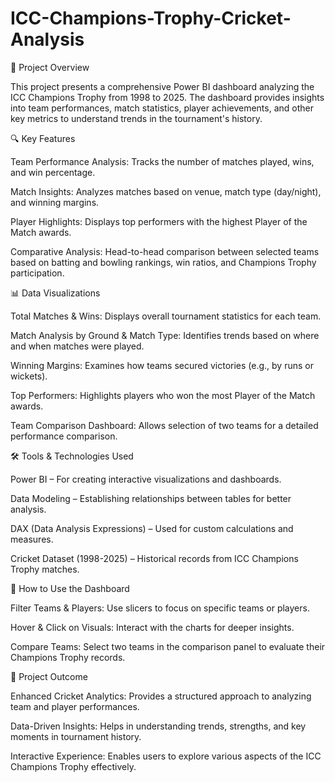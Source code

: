 # ICC-Champions-Trophy-Cricket-Analysis

📌 Project Overview

This project presents a comprehensive Power BI dashboard analyzing the ICC Champions Trophy from 1998 to 2025. The dashboard provides insights into team performances, match statistics, player achievements, and other key metrics to understand trends in the tournament's history.

🔍 Key Features

Team Performance Analysis: Tracks the number of matches played, wins, and win percentage.

Match Insights: Analyzes matches based on venue, match type (day/night), and winning margins.

Player Highlights: Displays top performers with the highest Player of the Match awards.

Comparative Analysis: Head-to-head comparison between selected teams based on batting and bowling rankings, win ratios, and Champions Trophy participation.

📊 Data Visualizations

Total Matches & Wins: Displays overall tournament statistics for each team.

Match Analysis by Ground & Match Type: Identifies trends based on where and when matches were played.

Winning Margins: Examines how teams secured victories (e.g., by runs or wickets).

Top Performers: Highlights players who won the most Player of the Match awards.

Team Comparison Dashboard: Allows selection of two teams for a detailed performance comparison.

🛠️ Tools & Technologies Used

Power BI – For creating interactive visualizations and dashboards.

Data Modeling – Establishing relationships between tables for better analysis.

DAX (Data Analysis Expressions) – Used for custom calculations and measures.

Cricket Dataset (1998-2025) – Historical records from ICC Champions Trophy matches.

🚀 How to Use the Dashboard

Filter Teams & Players: Use slicers to focus on specific teams or players.

Hover & Click on Visuals: Interact with the charts for deeper insights.

Compare Teams: Select two teams in the comparison panel to evaluate their Champions Trophy records.

🎯 Project Outcome

Enhanced Cricket Analytics: Provides a structured approach to analyzing team and player performances.

Data-Driven Insights: Helps in understanding trends, strengths, and key moments in tournament history.

Interactive Experience: Enables users to explore various aspects of the ICC Champions Trophy effectively.

